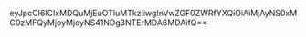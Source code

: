 eyJpcCI6ICIxMDQuMjEuOTIuMTkzIiwgInVwZGF0ZWRfYXQiOiAiMjAyNS0xMC0zMFQyMjoyMjoyNS41NDg3NTErMDA6MDAifQ==
